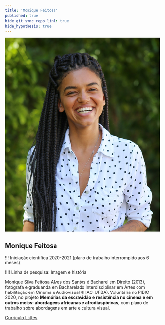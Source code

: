 ```yaml
---
title: 'Monique Feitosa'
published: true
hide_git_sync_repo_link: true
hide_hypothesis: true
---
```


![Fotografia de Monique Feitosa](../../imgs/MoniqueFeitosa.jpg?resize=400)

## Monique Feitosa

!!! Iniciação científica 2020-2021 (plano de trabalho interrompido aos 6 meses)

!!!! Linha de pesquisa: Imagem e história

Monique Silva Feitosa Alves dos Santos é Bacharel em Direito (2013), fotógrafa e graduanda em Bacharelado Interdisciplinar em Artes com habilitação em Cinema e Audiovisual (IHAC-UFBA). Voluntária no PIBIC 2020, no projeto **Memórias da escravidão e resistência no cinema e em outros meios: abordagens africanas e afrodiaspóricas**, com plano de trabalho sobre abordagens em arte e cultura visual.

[Currículo Lattes](http://lattes.cnpq.br/7150755204641797?classes=btn,btn-primary,btn-lg&target=_blank)